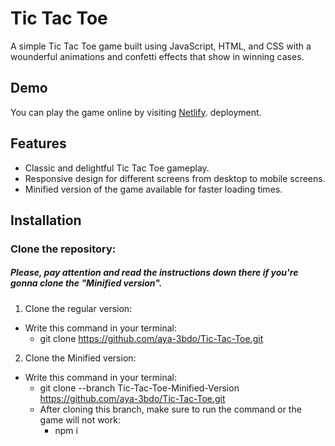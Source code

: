 # Tic Tac Toe

A simple Tic Tac Toe game built using JavaScript, HTML, and CSS with a wounderful animations and confetti effects that show in winning cases.

## Demo

You can play the game online by visiting [Netlify](). deployment.

## Features

- Classic and delightful Tic Tac Toe gameplay.
- Responsive design for different screens from desktop to mobile screens.
- Minified version of the game available for faster loading times.

## Installation
 ### Clone the repository:

  ##### Please, pay attention and read the instructions down there if you're gonna clone the "Minified version".

1. Clone the regular version: 
  - Write this command in your terminal:
    - git clone https://github.com/aya-3bdo/Tic-Tac-Toe.git

2. Clone the Minified version:
  - Write this command in your terminal:
    - git clone --branch Tic-Tac-Toe-Minified-Version https://github.com/aya-3bdo/Tic-Tac-Toe.git
    - After cloning this branch, make sure to run the command or the game will not work:
      - npm i
